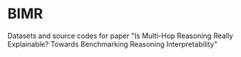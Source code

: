 # BIMR
Datasets and source codes for paper "Is Multi-Hop Reasoning Really Explainable? Towards Benchmarking Reasoning Interpretability"
